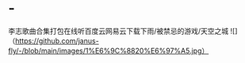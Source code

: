 # -
李志歌曲合集打包在线听百度云网易云下载下雨​/​被禁忌的游戏​/​天空之城
![]（https://github.com/janus-fly/-/blob/main/images/1%E6%9C%8820%E6%97%A5.jpg）

